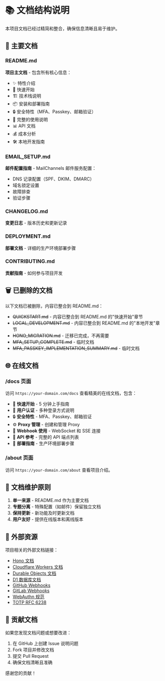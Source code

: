 # 📚 文档结构说明

本项目文档已经过精简和整合，确保信息清晰且易于维护。

## 📖 主要文档

### README.md
**项目主文档** - 包含所有核心信息：
- ✨ 特性介绍
- 🚀 快速开始
- 🏗️ 技术栈说明
- 📦 安装和部署指南
- 🔒 安全特性（MFA、Passkey、邮箱验证）
- 📖 完整的使用说明
- 📊 API 文档
- 💰 成本分析
- 🛠️ 本地开发指南

### EMAIL_SETUP.md
**邮件配置指南** - MailChannels 邮件服务配置：
- DNS 记录配置（SPF、DKIM、DMARC）
- 域名锁定设置
- 故障排查
- 验证步骤

### CHANGELOG.md
**变更日志** - 版本历史和更新记录

### DEPLOYMENT.md
**部署文档** - 详细的生产环境部署步骤

### CONTRIBUTING.md
**贡献指南** - 如何参与项目开发

## 🗑️ 已删除的文档

以下文档已被删除，内容已整合到 README.md：

- ~~QUICKSTART.md~~ - 内容已整合到 README.md 的"快速开始"章节
- ~~LOCAL_DEVELOPMENT.md~~ - 内容已整合到 README.md 的"本地开发"章节
- ~~HONO_MIGRATION.md~~ - 迁移已完成，不再需要
- ~~MFA_SETUP_COMPLETE.md~~ - 临时文档
- ~~MFA_PASSKEY_IMPLEMENTATION_SUMMARY.md~~ - 临时文档

## 🌐 在线文档

### /docs 页面
访问 `https://your-domain.com/docs` 查看精美的在线文档，包含：

- 🚀 **快速开始** - 5 分钟上手指南
- 🔐 **用户认证** - 多种登录方式说明
- 🔒 **安全特性** - MFA、Passkey、邮箱验证
- ⚙️ **Proxy 管理** - 创建和管理 Proxy
- 🔗 **Webhook 使用** - WebSocket 和 SSE 连接
- 📖 **API 参考** - 完整的 API 端点列表
- 🚀 **部署指南** - 生产环境部署步骤

### /about 页面
访问 `https://your-domain.com/about` 查看项目介绍。

## 📝 文档维护原则

1. **单一来源** - README.md 作为主要文档
2. **专题分离** - 特殊配置（如邮件）保留独立文档
3. **保持更新** - 新功能及时更新文档
4. **用户友好** - 提供在线版本和离线版本

## 🔗 外部资源

项目相关的外部文档链接：

- [Hono 文档](https://hono.dev/)
- [Cloudflare Workers 文档](https://developers.cloudflare.com/workers/)
- [Durable Objects 文档](https://developers.cloudflare.com/durable-objects/)
- [D1 数据库文档](https://developers.cloudflare.com/d1/)
- [GitHub Webhooks](https://docs.github.com/en/webhooks)
- [GitLab Webhooks](https://docs.gitlab.com/ee/user/project/integrations/webhooks.html)
- [WebAuthn 规范](https://www.w3.org/TR/webauthn-2/)
- [TOTP RFC 6238](https://datatracker.ietf.org/doc/html/rfc6238)

## 🤝 贡献文档

如果您发现文档问题或想要改进：

1. 在 GitHub 上创建 Issue 说明问题
2. Fork 项目并修改文档
3. 提交 Pull Request
4. 确保文档清晰且准确

感谢您的贡献！

